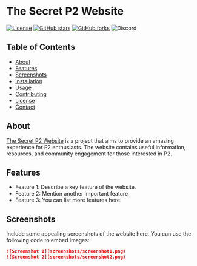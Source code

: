 # The Secret P2 Website

[![License](https://img.shields.io/badge/License-MIT-blue.svg)](https://opensource.org/licenses/MIT)
[![GitHub stars](https://img.shields.io/github/stars/blazebrown87221/the-secret-p2-website)](https://github.com/blazebrown87221/the-secret-p2-website/stargazers)
[![GitHub forks](https://img.shields.io/github/forks/blazebrown87221/the-secret-p2-website)](https://github.com/blazebrown87221/the-secret-p2-website/network/members)
![Discord](https://img.shields.io/discord/1135936859210526853)


## Table of Contents
- [About](#about)
- [Features](#features)
- [Screenshots](#screenshots)
- [Installation](#installation)
- [Usage](#usage)
- [Contributing](#contributing)
- [License](#license)
- [Contact](#contact)

## About
[The Secret P2 Website](https://github.com/blazebrown87221/the-secret-p2-website) is a project that aims to provide an amazing experience for P2 enthusiasts. The website contains useful information, resources, and community engagement for those interested in P2.

## Features
- Feature 1: Describe a key feature of the website.
- Feature 2: Mention another important feature.
- Feature 3: You can list more features here.

## Screenshots
Include some appealing screenshots of the website here. You can use the following code to embed images:

```markdown
![Screenshot 1](screenshots/screenshot1.png)
![Screenshot 2](screenshots/screenshot2.png)

